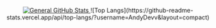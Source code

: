 <p style="text-align:center;">
  <a href="https://github.com/AndyDevv">
    <img src="https://github-readme-stats.vercel.app/api?username=AndyDevv&custom_title=General%20GitHub%20Stats&theme=aura_dark" alt="General GitHub Stats">
  </a>
  ![Top Langs](https://github-readme-stats.vercel.app/api/top-langs/?username=AndyDevv&layout=compact)
</p>
